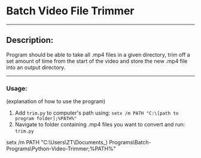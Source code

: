 # Batch Video File Trimmer  
---
## Description:  
Program should be able to take all .mp4 files in a given directory, trim off a set amount of time from the start of the video and store the new .mp4 file into an output directory.

---
### Usage:
(explanation of how to use the program)
1. Add `trim.py` to computer's path using: `setx /m PATH "C:\[path to program folder];%PATH%"`
2. Navigate to folder containing .mp4 files you want to convert and run: `trim.py`


setx /m PATH "C:\Users\ZT\Documents\_) Programs\Batch-Programs\Python-Video-Trimmer;%PATH%"